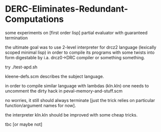 # DERC-Eliminates-Redundant-Computations
some experiments on [first order lisp] partial evaluator with guaranteed termination

the ultimate goal was to use 2-level interpreter for drcz2 language (lexically scoped minimal lisp)
in order to compile its programs with some twists into form digestable by i.a. drcz0->DRC compiler or something something.

try ./test-apd.sh

kleene-defs.scm describes the subject language.

in order to compile similar language with lambdas (kln.kln) one needs to uncomment the dirty hack in peval-memory-and-stuff.scm

no worries, it still should always terminate [just the trick relies on particular function/argument names for now].

the interpreter kln.kln should be improved with some cheap tricks.

tbc [or maybe not]

